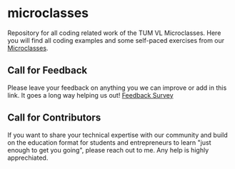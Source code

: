 # microclasses
Repository for all coding related work of the TUM VL Microclasses. Here you will find all coding examples and some self-paced exercises from our [Microclasses](https://www.t12s.de/microclasses).

## Call for Feedback

Please leave your feedback on anything you we can improve or add in this link. It goes a long way helping us out!
[Feedback Survey](https://tally.so/r/mK6MeD?entity=vlsa&service=education&id=microclasses_github)

## Call for Contributors

If you want to share your technical expertise with our community and build on the education format for students and entrepreneurs to learn "just enough to get you going", please reach out to me. Any help is highly apprechiated.